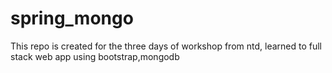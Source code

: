 # spring_mongo
This repo is created for the three days of workshop from ntd, learned  to full stack web app using bootstrap,mongodb 

